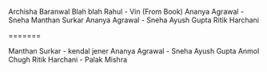 
Archisha Baranwal
Blah blah
Rahul - Vin (From Book)
Ananya Agrawal - Sneha
Manthan Surkar
Ananya Agrawal - Sneha
Ayush Gupta
Ritik Harchani

=======


Manthan Surkar - kendal jener
Ananya Agrawal - Sneha
Ayush Gupta
Anmol Chugh
Ritik Harchani - Palak Mishra
